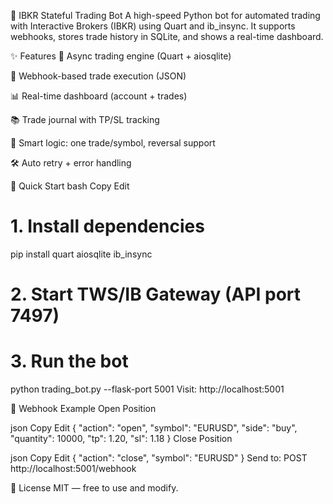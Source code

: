 🚀 IBKR Stateful Trading Bot
A high-speed Python bot for automated trading with Interactive Brokers (IBKR) using Quart and ib_insync. It supports webhooks, stores trade history in SQLite, and shows a real-time dashboard.

✨ Features
🔄 Async trading engine (Quart + aiosqlite)

📡 Webhook-based trade execution (JSON)

📊 Real-time dashboard (account + trades)

📚 Trade journal with TP/SL tracking

🧠 Smart logic: one trade/symbol, reversal support

🛠️ Auto retry + error handling

🚀 Quick Start
bash
Copy
Edit
# 1. Install dependencies
pip install quart aiosqlite ib_insync

# 2. Start TWS/IB Gateway (API port 7497)

# 3. Run the bot
python trading_bot.py --flask-port 5001
Visit: http://localhost:5001

📡 Webhook Example
Open Position

json
Copy
Edit
{
  "action": "open",
  "symbol": "EURUSD",
  "side": "buy",
  "quantity": 10000,
  "tp": 1.20,
  "sl": 1.18
}
Close Position

json
Copy
Edit
{
  "action": "close",
  "symbol": "EURUSD"
}
Send to: POST http://localhost:5001/webhook

📄 License
MIT — free to use and modify.
